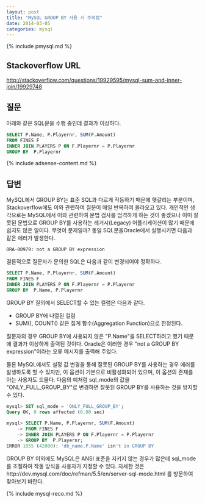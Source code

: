 ```yaml
---
layout: post
title: "MySQL GROUP BY 사용 시 주의점"
date: 2014-03-05 
categories: mysql
---
```


{% include pmysql.md %}

## Stackoverflow URL

http://stackoverflow.com/questions/19929595/mysql-sum-and-inner-join/19929748

## 질문

아래와 같은 SQL문을 수행 중인데 결과가 이상하다.

```sql
SELECT P.Name, P.Playernr, SUM(F.Amount)
FROM FINES F
INNER JOIN PLAYERS P ON F.Playernr = P.Playernr
GROUP BY  P.Playernr
```

{% include adsense-content.md %}

## 답변

MySQL에서 GROUP BY는 표준 SQL과 다르게 작동하기 때문에 헷갈리는 부분이며, Stackoverflow에도 이와 관련하여 질문이 매일 반복하여 올라오고 있다. 개인적인 생각으로는 MySQL에서 이와 관련하여 문법 검사를 엄격하게 하는 것이 좋겠으나 이미 잘못된 문법으로 GROUP BY를 사용하는 레거시(Legacy) 어플리케이션이 많기 때문에 쉽지도 않은 일이다. 무엇이 문제일까? 동일 SQL문을Oracle에서 실행시키면 다음과 같은 에러가 발생한다.

    ORA-00979: not a GROUP BY expression

결론적으로 질문자가 문의한 SQL은 다음과 같이 변경되어야 정확하다.

```sql
SELECT P.Name, P.Playernr, SUM(F.Amount)
FROM FINES F
INNER JOIN PLAYERS P ON F.Playernr = P.Playernr
GROUP BY  P.Name, P.Playernr
```

GROUP BY 질의에서  SELECT할 수 있는 컬럼은 다음과 같다.

- GROUP BY에 나열된 컬럼
- SUM(), COUNT() 같은 집계 함수(Aggregation Function)으로 한정된다.

질문자의 경우 GROUP BY에 사용되지 않은 "P.Name"을 SELECT하려고 했기 때문에 결과가 이상하게 출력된 것이다. Oracle은 이러한 경우 "not a GROUP BY expression"이라는 오류 메시지를 출력해 주었다.

물론 MySQL에서도 설정 값 변경을 통해 잘못된 GROUP BY를 사용하는 경우 에러를 발생하도록 할 수 있지만, 이 옵션이 기본으로 비활성화되어 있으며, 이 옵션의 존재를 아는 사용자도 드물다. 다음의 예처럼 sql_mode의 값을 "ONLY_FULL_GROUP_BY"로 변경하면 잘못된 GROUP BY를 사용하는 것을 방지할 수 있다.

```sql
mysql> SET sql_mode = 'ONLY_FULL_GROUP_BY';
Query OK, 0 rows affected (0.00 sec)
 
mysql> SELECT P.Name, P.Playernr, SUM(F.Amount)
    -> FROM FINES F
    -> INNER JOIN PLAYERS P ON F.Playernr = P.Playernr
    -> GROUP BY  P.Playernr;
ERROR 1055 (42000): 'db_name.P.Name' isn't in GROUP BY
```

GROUP BY 이외에도 MySQL은 ANSI 표준을 지키지 않는 경우가 많은데 sql_mode를 조절하여 작동 방식을 사용자가 지정할 수 있다. 자세한 것은http://dev.mysql.com/doc/refman/5.5/en/server-sql-mode.html 를 방문하여 찾아보기 바란다.

{% include mysql-reco.md %}
